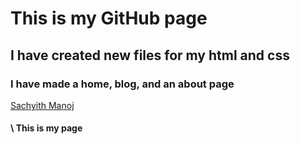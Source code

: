 # This is my GitHub page 
## I have created new files for my html and css
### I have made a home, blog, and an about page
[Sachyith Manoj](http://github.com/sachyith1011)
#### \ This is my page
